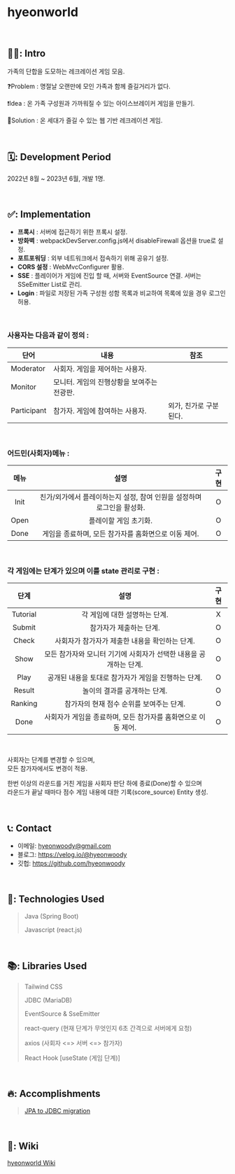 # hyeonworld


<br>

## 🧑‍💻: Intro
가족의 단합을 도모하는 레크레이션 게임 모음.

❓Problem : 명절날 오랜만에 모인 가족과 함께 즐길거리가 없다.

❗Idea : 온 가족 구성원과 가까워질 수 있는 아이스브레이커 게임을 만들기.

💯Solution : 온 세대가 즐길 수 있는 웹 기반 레크레이션 게임.

<br>

## 🗓️: Development Period
2022년 8월 ~ 2023년 6월, 개발 1명.

<br>



## ✅: Implementation
- **프록시** : 서버에 접근하기 위한 프록시 설정.
- **방화벽** : webpackDevServer.config.js에서 disableFirewall 옵션을 true로 설정.
- **포트포워딩** : 외부 네트워크에서 접속하기 위해 공유기 설정.
- **CORS 설정** : WebMvcConfigurer 활용.
- **SSE** : 플레이어가 게임에 진입 할 때, 서버와 EventSource 연결. 서버는 SSeEmitter List로 관리.
- **Login** :  파일로 저장된 가족 구성원 성함 목록과 비교하여 목록에 있을 경우 로그인 허용.

<br>

### 사용자는 다음과 같이 정의  :
| 단어    | 내용                                    | 참조            |
| ----- | ------------------------------------- | ------------- |
| Moderator   | 사회자. 게임을 제어하는 사용자.                         |               |
| Monitor   | 모니터. 게임의 진행상황을 보여주는 전광판.                   |               |
| Participant   | 참가자. 게임에 참여하는 사용자.                         | 외가, 친가로 구분된다. |

<br>

### 어드민(사회자)메뉴 :
| **메뉴** |                               **설명**                               | **구현** |
|:------:|:------------------------------------------------------------------:|:------:|
|  Init  |          친가/외가에서 플레이하는지 설정, 참여 인원을 설정하며 로그인을 활성화.          |   O    |
|  Open  |                            플레이할 게임 초기화.                            |   O    |
|  Done  |                   게임을 종료하며, 모든 참가자를 홈화면으로 이동 제어.                   |   O    |  

<br>

### 각 게임에는 단계가 있으며 이를 state 관리로 구현 :
|**단계**|                **설명**                 | **구현** |
|:---:|:-------------------------------------:|:------:|
| Tutorial  |           각 게임에 대한 설명하는 단계.           |   X    |
| Submit    |             참가자가 제출하는 단계.             |   O    |
| Check    |      사회자가 참가자가 제출한 내용을 확인하는 단계.       |   O    |
| Show    | 모든 참가자와 모니터 기기에 사회자가 선택한 내용을 공개하는 단계. |   O    |
| Play    |     공개된 내용을 토대로 참가자가 게임을 진행하는 단계.     |   O    |
| Result    |           놀이의 결과를 공개하는 단계.            |   O    |
| Ranking    |        참가자의 현재 점수 순위를 보여주는 단계.        |   O    |
| Done |  사회자가 게임을 종료하며, 모든 참가자를 홈화면으로 이동 제어.  |   O    |


<br>

사회자는 단계를 변경할 수 있으며,  
모든 참가자에서도 변경이 적용.


한번 이상의 라운드를 거친 게임을 사회자 판단 하에 종료(Done)할 수 있으며  
라운드가 끝날 때마다 점수 게임 내용에 대한 기록(score_source) Entity 생성.

<br>

## 📞: Contact
- 이메일: hyeonwoody@gmail.com
- 블로그: https://velog.io/@hyeonwoody
- 깃헙: https://github.com/hyeonwoody

<br>

## 🧱: Technologies Used
> Java (Spring Boot)
> 
> Javascript (react.js)


<br>

## 📚: Libraries Used
> Tailwind CSS  
> 
> JDBC (MariaDB)  
> 
> EventSource & SseEmitter 
>
> react-query (현재 단계가 무엇인지 6초 간격으로 서버에게 요청) 
> 
> axios (사회자 <=> 서버 <=> 참가자) 
> 
> React Hook [useState (게임 단계)]

<br>

## 🔥: Accomplishments
> [JPA to JDBC migration](https://github.com/hyeonwoody/hyeonworld/wiki/JPA-to-JDBC-Migration)

<br>

## 📖: Wiki
[hyeonworld Wiki](https://github.com/hyeonwoody/hyeonworld/wiki)

<br> 